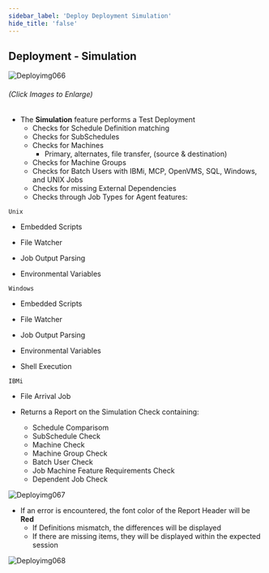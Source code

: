 ```yaml
---
sidebar_label: 'Deploy Deployment Simulation'
hide_title: 'false'
---
```


## Deployment - Simulation

![Deployimg066](/imgdeploy/Deployimg066.png)

###### (Click Images to Enlarge)

* The **Simulation** feature performs a Test Deployment
    * Checks for Schedule Definition matching
    * Checks for SubSchedules
    * Checks for Machines
        * Primary, alternates, file transfer, (source & destination)
    * Checks for Machine Groups
    * Checks for Batch Users with IBMi, MCP, OpenVMS, SQL, Windows, and UNIX Jobs
    * Checks for missing External Dependencies
    * Checks through Job Types for Agent features:


```Unix```

* Embedded Scripts

* File Watcher

* Job Output Parsing

* Environmental Variables

```Windows```

* Embedded Scripts

* File Watcher
 
* Job Output Parsing
 
* Environmental Variables

* Shell Execution

```IBMi```

* File Arrival Job



* Returns a Report on the Simulation Check containing:
    * Schedule Comparisom
    * SubSchedule Check
    * Machine Check
    * Machine Group Check
    * Batch User Check
    * Job Machine Feature Requirements Check
    * Dependent Job Check

![Deployimg067](/imgdeploy/Deployimg067.png) 

* If an error is encountered, the font color of the Report Header will be **Red**
    * If Definitions mismatch, the differences will be displayed
    * If there are missing items, they will be displayed within the expected session

![Deployimg068](/imgdeploy/Deployimg068.png)